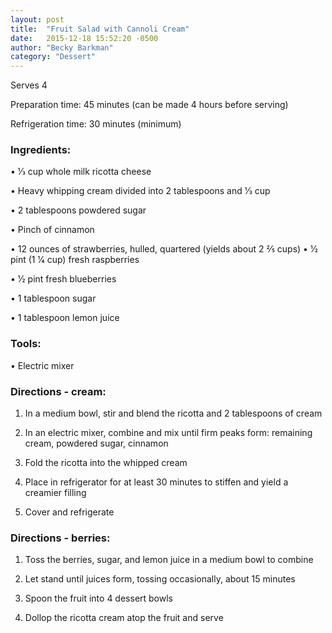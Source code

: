 ```yaml
---
layout: post
title:  "Fruit Salad with Cannoli Cream"
date:   2015-12-18 15:52:20 -0500
author: "Becky Barkman"
category: "Dessert"
---
```

Serves 4

Preparation time: 45 minutes (can be made 4 hours before serving)

Refrigeration time: 30 minutes (minimum)

### Ingredients:

• 1⁄3 cup whole milk ricotta cheese

• Heavy whipping cream divided into 2 tablespoons and 1⁄3 cup

• 2 tablespoons powdered sugar

• Pinch of cinnamon

• 12 ounces of strawberries, hulled, quartered (yields about 2 2⁄5 cups) • 1⁄2 pint (1 1⁄4 cup) fresh raspberries

• 1⁄2 pint fresh blueberries 

• 1 tablespoon sugar

• 1 tablespoon lemon juice

### Tools:

• Electric mixer

### Directions - cream:

1. In a medium bowl, stir and blend the ricotta and 2 tablespoons of cream

2. In an electric mixer, combine and mix until firm peaks form: remaining cream, powdered sugar, cinnamon

3. Fold the ricotta into the whipped cream

4. Place in refrigerator for at least 30 minutes to stiffen and yield a creamier filling

5. Cover and refrigerate

### Directions - berries:

1. Toss the berries, sugar, and lemon juice in a medium bowl to combine

2. Let stand until juices form, tossing occasionally, about 15 minutes

3. Spoon the fruit into 4 dessert bowls

4. Dollop the ricotta cream atop the fruit and serve